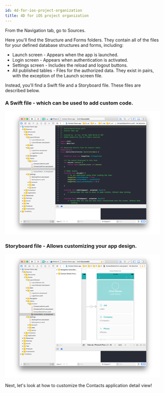 ```yaml
---
id: 4d-for-ios-project-organization
title: 4D for iOS project organization
---
```


From the Navigation tab, go to Sources.

Here you'll find the Structure and Forms folders. They contain all of the files for your defined database structures and forms, including:

* Launch screen - Appears when the app is launched.
* Login screen - Appears when authentication is activated.
* Settings screen - Includes the reload and logout buttons.
* All published tables - Files for the authorized data. They exist in pairs, with the exception of the Launch screen file. 

Instead, you'll find a Swift file and a Storyboard file. These files are described below. 

### A Swift file - which can be used to add custom code.

![Swift file](assets/en/customize-with-xcode/swift-file-Xcode-4D-for-iOS.png)

### Storyboard file - Allows customizing your app design.

![Storyboard file](assets/en/customize-with-xcode/storyboard-file-Xcode-4D-for-iOS.png)

Next, let's look at how to customize the Contacts application detail view!
